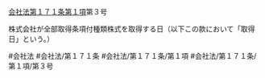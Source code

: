 [会社法第１７１条第１項](会社法＿＿＿＿第１７１条第１項)第３号

株式会社が全部取得条項付種類株式を取得する日（以下この款において「取得日」という。）


#会社法
#会社法/第１７１条
#会社法/第１７１条/第１項
#会社法/第１７１条/第１項/第３号
